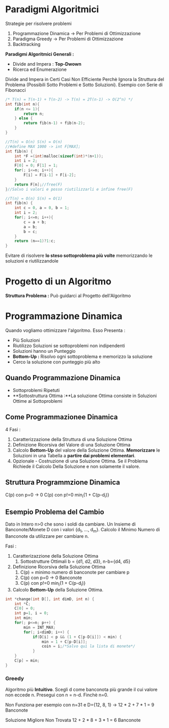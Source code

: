 # Paradigmi Algoritmici
Strategie per risolvere problemi
1. Programmazione Dinamica -> Per Problemi di Ottimizzazione
2. Paradigma Greedy -> Per Problemi di Ottimizzazione
3. Backtracking

**Paradigmi Algoritmici Generali :**   
- Divide and Impera : **Top-Dwown**
- Ricerca ed Enumerazione

Divide and Impera in Certi Casi Non Efficiente Perchè Ignora la Struttura del Problema (Possibili Sotto Problemi e Sotto Soluzioni).
Esempio con Serie di Fibonacci
```c
/* T(n) = T(n-1) + T(n-2) -> T(n) = 2T(n-1) -> O(2^n) */
int fib(int n){
    if(n <= 1){
        return n;
    } else {
        return fib(n-1) + fib(n-2);
    }
}

//T(n) = O(n) S(n) = O(n)
//#define MAX 1000 -> int F[MAX];
int fib(n) { 
    int *F =(int)malloc(sizeof(int)*(n+1));
    int i = 2;
    F[0] = 0; F[1] = 1;
    for(; i<=n; i++){
        F[i] = F[i-1] + F[i-2];
    }
    return F[n];//free(F)
}//Salvo i valori e posso riutilizzarli e infine free(F)

//T(n) = O(n) S(n) = O(1)
int fib(n) { 
    int c = 0, a = 0, b = 1; 
    int i = 2;
    for(; i<=n; i++){
        c = a + b;
        a = b;
        b = c;
    }
    return (n==1)?1:c;
}
```

Evitare di risolvere **lo steso sottoproblema più volte** memorizzando le soluzioni e riutilizzandole


# Progetto di un Algoritmo
**Struttura Problema :** Può guidarci al Progetto dell'Algoritmo

# Programmazione Dinamica
Quando vogliamo ottimizzare l'algoritmo. Esso Presenta :
- Più Soluzioni
- Riutilizzo Soluzioni se sottoproblemi non indipendenti
- Soluzioni hanno un Punteggio
- **Bottom-Up :** Risolvo ogni sottoproblema e memorizzo la soluzione
- Cerco la soluzione con punteggio più alto

## Quando Programmazione Dinamica
- Sottoproblemi Ripetuti
- **Sottostruttura Ottima :**La soluzione Ottima consiste in Soluzioni Ottime ai Sottoproblemi
  
## Come Programmazionee Dinamica
4 Fasi :
1. Caratterizzazione della Struttura di una Soluzione Ottima
2. Definizione Ricorsiva del Valore di una Soluzione Ottima
3. Calcolo **Bottom-Up** del valore della Soluzione Ottima. **Memorizzare** le Soluzioni in una Tabella a **partire dai problemi elementari**.
4. Opzionale - Costruzione di una Soluzione Ottima. Se il Problema Richiede il Calcolo Della Soluzione e non solamente il valore.

## Struttura Programmzione Dinamica
C(p) con p=0 -> 0
C(p) con p!=0 min<sub>i</sub>{1 + C(p-d<sub>i</sub>)}

## Esempio Problema del Cambio
Dato in Intero n>0 che sono i soldi da cambiare.
Un Insieme di Banconote/Monete D con i valori {d<sub>1</sub>, ..., d<sub>m</sub>}. 
Calcolo il Minimo Numero di Banconote da utilizzare per cambiare n.

Fasi :
1. Caratterizazzione della Soluzione Ottima
   1. Sottostrutture Ottimali b = {d1, d2, d3}, n-b={d4, d5}
2. Definizione Ricorsiva della Soluzione Ottima
   1. C(p) = minimo numero di banconote per cambiare p
   2. C(p) con p=0 -> 0 Banconote
   3. C(p) con p!=0 min<sub>i</sub>{1 + C(p-d<sub>i</sub>)}
3. Calcolo **Bottom-Up** della Soluzione Ottima. 

```c
int *change(int D[], int dimD, int n) {
    int *C;
    C[0] = 0;
    int p=1, i = 0;
    int min;
    for(; p<=n; p++) {
        min = INT_MAX;
        for(; i<dimD; i++) {
            if(D[i] < p && (1 + C[p-D[i]]) < min) {
                min = 1 + C[p-D[i]];
                coin = i;/*Salvo quì la lista di monete*/
            }
    }
    C[p] = min;
}
```
### Greedy
Algoritmo più **Intuitivo**.
Scegli d come banconota più grande il cui valore non eccede n.
Presegui con n = n-d. Finchè n=0.

Non Funziona per esempio con n=31 e D={12, 8, 1}
-> 12 * 2 + 7 * 1 = 9 Banconote

Soluzione Migliore Non Trovata 12 + 2 * 8 + 3 * 1 = 6 Banconote

